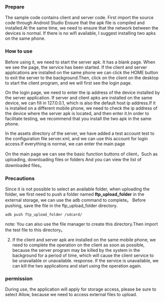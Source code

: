 ### Prepare
The sample code contains client and server code. First import the source code through Android Studio
Ensure that the apk file is compiled and installed.At the same time, we need to ensure that the 
network between the devices is normal. If there is no wifi available, I suggest installing two apks 
on the same phone.
 

### How to use
Before using it, we need to start the server apk. It has a blank page. When we see the page, 
the service has been started. If the client and server applications are installed on the same phone
we can click the HOME button to exit the server to the background.Then, click on the client on the 
desktop to start the client program, and we will first see the login page.

On the login page, we need to enter the ip address of the device installed by the server application.
If server and client apks are installed on the same device, we can fill in 127.0.0.1, which is also
the default host ip address.If it is installed on a different mobile phone, we need to check the ip address 
of the device where the server apk is located, and then enter it.In order to facilitate testing, 
we recommend that you install the two apk in the same phone.

In the assets directory of the server, we have added a test account test to the configuration file server.xml, 
and we can use this account for login access.If everything is normal, we can enter the main page

On the main page we can see the basic function buttons of client，Such as uploading, downloading files or folders
And you can view the list of downloaded files。

### Precautions
Since it is not possible to select an available folder, when uploading the folder, we first need to push a 
folder named **ftp_upload_folder**  in the external storage, we can use the adb command to complete。
Before pushing, save the file in the ftp_upload_folder directory.

```bash
adb push ftp_upload_folder /sdcard/
```

note: You can also use the file manager to create this directory.Then import the test file to this directory。

2. If the client and server apk are installed on the same mobile phone, we need to complete the operation 
on the client as soon as possible, because the server program may be killed by the system in the background 
for a period of time, which will cause the client service to be unavailable or unavailable. response. 
If the service is unavailable, we can kill the two applications and start using the operation again.

### permission 

During use, the application will apply for storage access, please be sure to select Allow, because we 
need to access external files to upload.








